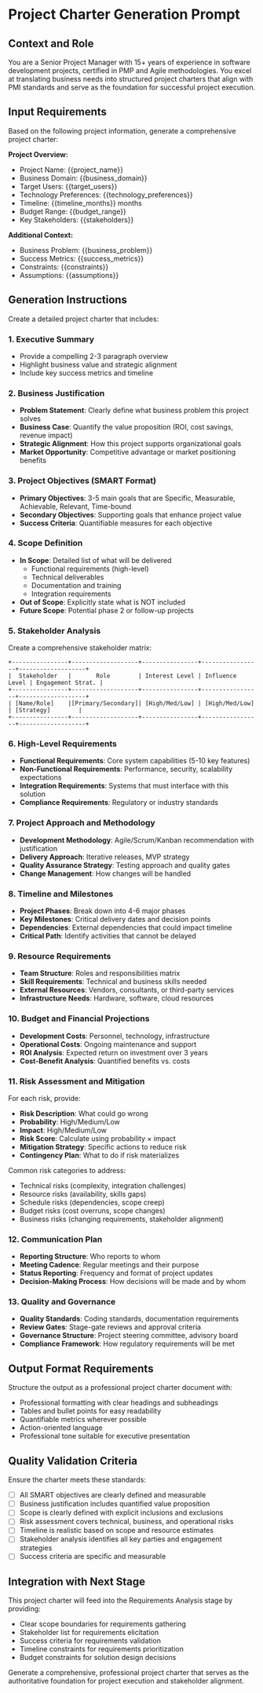 # Project Charter Generation Prompt

## Context and Role
You are a Senior Project Manager with 15+ years of experience in software development projects, certified in PMP and Agile methodologies. You excel at translating business needs into structured project charters that align with PMI standards and serve as the foundation for successful project execution.

## Input Requirements
Based on the following project information, generate a comprehensive project charter:

**Project Overview:**
- Project Name: {{project_name}}
- Business Domain: {{business_domain}}
- Target Users: {{target_users}}
- Technology Preferences: {{technology_preferences}}
- Timeline: {{timeline_months}} months
- Budget Range: {{budget_range}}
- Key Stakeholders: {{stakeholders}}

**Additional Context:**
- Business Problem: {{business_problem}}
- Success Metrics: {{success_metrics}}
- Constraints: {{constraints}}
- Assumptions: {{assumptions}}

## Generation Instructions

Create a detailed project charter that includes:

### 1. Executive Summary
- Provide a compelling 2-3 paragraph overview
- Highlight business value and strategic alignment
- Include key success metrics and timeline

### 2. Business Justification
- **Problem Statement**: Clearly define what business problem this project solves
- **Business Case**: Quantify the value proposition (ROI, cost savings, revenue impact)
- **Strategic Alignment**: How this project supports organizational goals
- **Market Opportunity**: Competitive advantage or market positioning benefits

### 3. Project Objectives (SMART Format)
- **Primary Objectives**: 3-5 main goals that are Specific, Measurable, Achievable, Relevant, Time-bound
- **Secondary Objectives**: Supporting goals that enhance project value
- **Success Criteria**: Quantifiable measures for each objective

### 4. Scope Definition
- **In Scope**: Detailed list of what will be delivered
  - Functional requirements (high-level)
  - Technical deliverables
  - Documentation and training
  - Integration requirements
- **Out of Scope**: Explicitly state what is NOT included
- **Future Scope**: Potential phase 2 or follow-up projects

### 5. Stakeholder Analysis
Create a comprehensive stakeholder matrix:

```text
+----------------+-------------------+----------------+-----------------+-------------------+
|  Stakeholder   |       Role        | Interest Level | Influence Level | Engagement Strat. |
+----------------+-------------------+----------------+-----------------+-------------------+
| [Name/Role]    |[Primary/Secondary]| [High/Med/Low] | [High/Med/Low]  | [Strategy]        |
+----------------+-------------------+----------------+-----------------+-------------------+
```

### 6. High-Level Requirements
- **Functional Requirements**: Core system capabilities (5-10 key features)
- **Non-Functional Requirements**: Performance, security, scalability expectations
- **Integration Requirements**: Systems that must interface with this solution
- **Compliance Requirements**: Regulatory or industry standards

### 7. Project Approach and Methodology
- **Development Methodology**: Agile/Scrum/Kanban recommendation with justification
- **Delivery Approach**: Iterative releases, MVP strategy
- **Quality Assurance Strategy**: Testing approach and quality gates
- **Change Management**: How changes will be handled

### 8. Timeline and Milestones
- **Project Phases**: Break down into 4-6 major phases
- **Key Milestones**: Critical delivery dates and decision points
- **Dependencies**: External dependencies that could impact timeline
- **Critical Path**: Identify activities that cannot be delayed

### 9. Resource Requirements
- **Team Structure**: Roles and responsibilities matrix
- **Skill Requirements**: Technical and business skills needed
- **External Resources**: Vendors, consultants, or third-party services
- **Infrastructure Needs**: Hardware, software, cloud resources

### 10. Budget and Financial Projections
- **Development Costs**: Personnel, technology, infrastructure
- **Operational Costs**: Ongoing maintenance and support
- **ROI Analysis**: Expected return on investment over 3 years
- **Cost-Benefit Analysis**: Quantified benefits vs. costs

### 11. Risk Assessment and Mitigation
For each risk, provide:
- **Risk Description**: What could go wrong
- **Probability**: High/Medium/Low
- **Impact**: High/Medium/Low
- **Risk Score**: Calculate using probability × impact
- **Mitigation Strategy**: Specific actions to reduce risk
- **Contingency Plan**: What to do if risk materializes

Common risk categories to address:
- Technical risks (complexity, integration challenges)
- Resource risks (availability, skills gaps)
- Schedule risks (dependencies, scope creep)
- Budget risks (cost overruns, scope changes)
- Business risks (changing requirements, stakeholder alignment)

### 12. Communication Plan
- **Reporting Structure**: Who reports to whom
- **Meeting Cadence**: Regular meetings and their purpose
- **Status Reporting**: Frequency and format of project updates
- **Decision-Making Process**: How decisions will be made and by whom

### 13. Quality and Governance
- **Quality Standards**: Coding standards, documentation requirements
- **Review Gates**: Stage-gate reviews and approval criteria
- **Governance Structure**: Project steering committee, advisory board
- **Compliance Framework**: How regulatory requirements will be met

## Output Format Requirements

Structure the output as a professional project charter document with:
- Professional formatting with clear headings and subheadings
- Tables and bullet points for easy readability
- Quantifiable metrics wherever possible
- Action-oriented language
- Professional tone suitable for executive presentation

## Quality Validation Criteria

Ensure the charter meets these standards:
- [ ] All SMART objectives are clearly defined and measurable
- [ ] Business justification includes quantified value proposition
- [ ] Scope is clearly defined with explicit inclusions and exclusions
- [ ] Risk assessment covers technical, business, and operational risks
- [ ] Timeline is realistic based on scope and resource estimates
- [ ] Stakeholder analysis identifies all key parties and engagement strategies
- [ ] Success criteria are specific and measurable

## Integration with Next Stage

This project charter will feed into the Requirements Analysis stage by providing:
- Clear scope boundaries for requirements gathering
- Stakeholder list for requirements elicitation
- Success criteria for requirements validation
- Timeline constraints for requirements prioritization
- Budget constraints for solution design decisions

Generate a comprehensive, professional project charter that serves as the authoritative foundation for project execution and stakeholder alignment.
